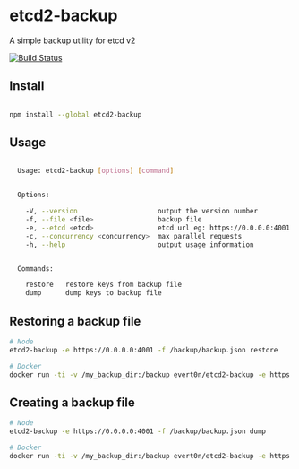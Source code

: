 # etcd2-backup

A simple backup utility for etcd v2

[![Build Status](https://travis-ci.org/evert0n/etcd2-backup.svg?branch=master)](https://travis-ci.org/evert0n/etcd2-backup)

## Install

```bash

npm install --global etcd2-backup
```

## Usage

```bash

  Usage: etcd2-backup [options] [command]


  Options:

    -V, --version                    output the version number
    -f, --file <file>                backup file
    -e, --etcd <etcd>                etcd url eg: https://0.0.0.0:4001
    -c, --concurrency <concurrency>  max parallel requests
    -h, --help                       output usage information


  Commands:

    restore   restore keys from backup file
    dump      dump keys to backup file
```

## Restoring a backup file

```bash
# Node
etcd2-backup -e https://0.0.0.0:4001 -f /backup/backup.json restore

# Docker
docker run -ti -v /my_backup_dir:/backup evert0n/etcd2-backup -e https://0.0.0.0:4001 -f /backup/backup.json restore
``` 

## Creating a backup file

```bash
# Node
etcd2-backup -e https://0.0.0.0:4001 -f /backup/backup.json dump

# Docker
docker run -ti -v /my_backup_dir:/backup evert0n/etcd2-backup -e https://0.0.0.0:4001 -f /backup/backup.json dump
``` 
